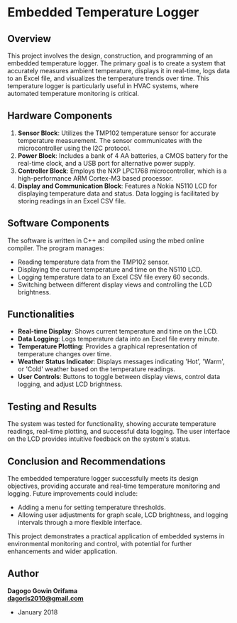# Embedded Temperature Logger

## Overview
This project involves the design, construction, and programming of an embedded temperature logger. The primary goal is to create a system that accurately measures ambient temperature, displays it in real-time, logs data to an Excel file, and visualizes the temperature trends over time. This temperature logger is particularly useful in HVAC systems, where automated temperature monitoring is critical.

## Hardware Components
1. **Sensor Block**: Utilizes the TMP102 temperature sensor for accurate temperature measurement. The sensor communicates with the microcontroller using the I2C protocol.
2. **Power Block**: Includes a bank of 4 AA batteries, a CMOS battery for the real-time clock, and a USB port for alternative power supply.
3. **Controller Block**: Employs the NXP LPC1768 microcontroller, which is a high-performance ARM Cortex-M3 based processor.
4. **Display and Communication Block**: Features a Nokia N5110 LCD for displaying temperature data and status. Data logging is facilitated by storing readings in an Excel CSV file.

## Software Components
The software is written in C++ and compiled using the mbed online compiler. The program manages:
- Reading temperature data from the TMP102 sensor.
- Displaying the current temperature and time on the N5110 LCD.
- Logging temperature data to an Excel CSV file every 60 seconds.
- Switching between different display views and controlling the LCD brightness.

## Functionalities
- **Real-time Display**: Shows current temperature and time on the LCD.
- **Data Logging**: Logs temperature data into an Excel file every minute.
- **Temperature Plotting**: Provides a graphical representation of temperature changes over time.
- **Weather Status Indicator**: Displays messages indicating 'Hot', 'Warm', or 'Cold' weather based on the temperature readings.
- **User Controls**: Buttons to toggle between display views, control data logging, and adjust LCD brightness.

## Testing and Results
The system was tested for functionality, showing accurate temperature readings, real-time plotting, and successful data logging. The user interface on the LCD provides intuitive feedback on the system's status.

## Conclusion and Recommendations
The embedded temperature logger successfully meets its design objectives, providing accurate and real-time temperature monitoring and logging. Future improvements could include:
- Adding a menu for setting temperature thresholds.
- Allowing user adjustments for graph scale, LCD brightness, and logging intervals through a more flexible interface.

This project demonstrates a practical application of embedded systems in environmental monitoring and control, with potential for further enhancements and wider application.

## Author
**Dagogo Gowin Orifama**  
**dagoris2010@gmail.com** 
- January 2018
